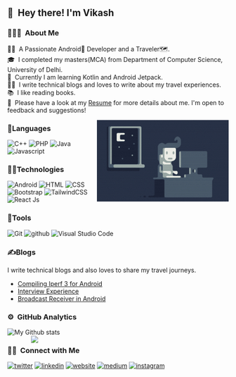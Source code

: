## 👋 &nbsp;Hey there! I'm Vikash

### 👨🏻‍💻 &nbsp;About Me

👨‍💻 &nbsp;A Passionate Android🤖 Developer and a Traveler🗺️.\
🎓 &nbsp;I completed my masters(MCA) from Department of Computer Science, University of Delhi.\
🚀 &nbsp;Currently I am learning Kotlin and Android Jetpack.\
✍🏻 &nbsp;I write technical blogs and loves to write about my travel experiences.\
📚 &nbsp;I like reading books.\
📄 &nbsp;Please have a look at my [Resume](https://vikashprajapati.github.io/resume.pdf) for more details about me. I'm open to feedback and suggestions!

<img alt="Night Coding" src="https://github.com/vikashprajapati/vikashprajapati/blob/main/assets/Night-Coding.gif" align="right"/>

### 🧮Languages
<img src="https://img.shields.io/badge/-C++-303030?style=for-the-badge&logo=C%2B%2B&logoColor=00599C" alt="C++"> <img src="https://img.shields.io/badge/-Php-303030?style=for-the-badge&logo=PHP&logoColor=00599C" alt="PHP"> <img src="https://img.shields.io/badge/-Java-303030?style=for-the-badge&logo=java" alt="Java"> <img src="https://img.shields.io/badge/javascript-303030?style=for-the-badge&logo=javascript" alt="Javascript">

### 👨‍💻Technologies
<img src="https://img.shields.io/badge/-Android-303030?style=for-the-badge&logo=android" alt="Android"> <img src="https://img.shields.io/badge/-HTML-303030?style=for-the-badge&logo=HTML5" alt="HTML"> <img src="https://img.shields.io/badge/-CSS-303030?style=for-the-badge&logo=CSS3" alt="CSS"> <img src="https://img.shields.io/badge/Bootstrap-303030?style=for-the-badge&logo=bootstrap" alt="Bootstrap"> <img src="https://img.shields.io/badge/-Tailwind-303030?style=for-the-badge&logo=tailwindcss" alt="TailwindCSS"> <img src="https://img.shields.io/badge/-React-303030?style=for-the-badge&logo=React" alt="React Js">

### 🧰Tools
<img src="https://img.shields.io/badge/-Git-303030?style=for-the-badge&logo=git" alt="Git"> <img src="https://img.shields.io/badge/-Github-303030?style=for-the-badge&logo=github" alt="github"> <img src="https://img.shields.io/badge/-Visual%20Studio%20Code-303030?style=for-the-badge&logo=visual-studio-code" alt="Visual Studio Code">

### ✍Blogs
I write technical blogs and also loves to share my travel journeys.

* <a target="_blank" href="https://github-readme-medium-recent-article.vercel.app/medium/@nomadicprogramr/1">Compiling Iperf 3 for Android</a>
* <a target="_blank" href="https://github-readme-medium-recent-article.vercel.app/medium/@nomadicprogramr/0">Interview Experience</a>
* <a target="_blank" href="https://medium.com/@NomadicProgramr/broadcast-receiver-in-android-5136d93fbea3">Broadcast Receiver in Android</a>

### ⚙️ &nbsp;GitHub Analytics
  <img alt="My Github stats" align="left" border-radius="40px" width="450px" src="https://github-readme-streak-stats.herokuapp.com/?user=vikashprajapati&layout=compact" alt="Vikash Stats">
  <img align="right" border-radius="40px" width="450px" src="https://github-readme-stats-eight-theta.vercel.app/api?username=vikashprajapati&show_icons=true&theme=react&include_all_commits=true&count_private=true">
<br>


### 🤝🏻 &nbsp;Connect with Me

<a href="https://twitter.com/NomadicProgramr" target="_blank"><img src="https://img.shields.io/badge/Twitter-NomadicProgramr-00acee?style=for-the-badge&logo=twitter" alt="twitter"></a>
<a href="https://www.linkedin.com/in/vikash-41abb8101" target="_blank"><img src="https://img.shields.io/badge/Linkedin-NomadicProgramr-00ddee?style=for-the-badge&logo=linkedin" alt="linkedin"></a>
<a href="https://vikashprajapati.github.io" target="_blank"><img src="https://img.shields.io/badge/Website-Vikash_Prajapati-ff6600?style=for-the-badge&logo=google-chrome" alt="website"></a>
<a href="https://medium.com/@NomadicProgramr" target="_blank"><img src="https://img.shields.io/badge/Medium-NomadicProgramr-00ab6c?style=for-the-badge&logo=medium" alt="medium"></a>
<a href="https://www.instagram.com/the_nomadic_stranger" target="_blank"><img src="https://img.shields.io/badge/Instagram-NomadicProgramr-E1306C?style=for-the-badge&logo=instagram" alt="instagram"></a>

